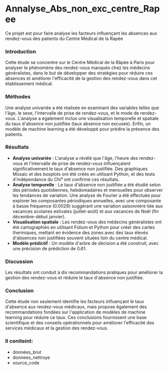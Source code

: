 # Annalyse_Abs_non_exc_centre_Rapee

Ce projet est pour faire analyse les facteurs influençant les absences aux rendez-vous des patients du Centre Médical de la Rapée

### Introduction
Cette étude se concentre sur le Centre Médical de la Râpée à Paris pour analyser le phénomène des rendez-vous manqués chez les médecins généralistes, dans le but de développer des stratégies pour réduire ces absences et améliorer l'efficacité de la gestion des rendez-vous dans cet établissement médical.

### Méthodes
Une analyse univariée a été réalisée en examinant des variables telles que l'âge, le sexe, l'intervalle de prise de rendez-vous, et le mode de rendez-vous. L'analyse a également inclus une visualisation temporelle et spatiale du taux d'absence non justifiée (taux absence non excusée). Enfin, un modèle de machine learning a été développé pour prédire la présence des patients.

### Résultats
- **Analyse univariée** : L'analyse a révélé que l'âge, l'heure des rendez-vous et l'intervalle de prise de rendez-vous influençaient significativement le taux d'absence non justifiée. Des graphiques Mosaic et des boxplots ont été créés en utilisant Python, et des tests d'indépendance du Chi² ont confirmé ces résultats.
- **Analyse temporelle** : Le taux d'absence non justifiée a été étudié selon des périodes quotidiennes, hebdomadaires et mensuelles pour observer les tendances de variation. Une analyse de Fourier a été effectuée pour explorer les composantes périodiques annuelles, avec une composante à basse fréquence (0.0029) suggérant une variation saisonnière liée aux vacances scolaires estivales (juillet-août) et aux vacances de Noël (fin décembre-début janvier).
- **Visualisation spatiale** : Les rendez-vous des médecins généralistes ont été cartographiés en utilisant Folium et Python pour créer des cartes thermiques, mettant en évidence des zones avec des taux élevés d'absences non justifiées souvent situées loin du centre médical.
- **Modèle prédictif** : Un modèle d'arbre de décision a été construit, avec une précision de prédiction de 0.61.

### Discussion
Les résultats ont conduit à dix recommandations pratiques pour améliorer la gestion des rendez-vous et réduire le taux d'absence non justifiée.

### Conclusion
Cette étude non seulement identifie les facteurs influençant le taux d'absence aux rendez-vous médicaux, mais propose également des recommandations fondées sur l'application de modèles de machine learning pour réduire ce taux. Ces conclusions fournissent une base scientifique et des conseils opérationnels pour améliorer l'efficacité des services médicaux et la gestion des rendez-vous.

### Il coniteint:
- données_brut
- donnees_nettroye
- source_code

